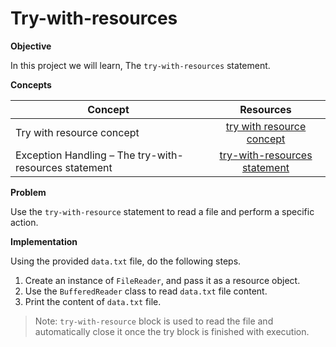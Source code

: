 # Try-with-resources



**Objective**

 In this project we will learn, The `try-with-resources` statement.

**Concepts**

| Concept   |      Resources      |
|----------|:-------------:|
|Try with resource concept| [try with resource concept](https://www.youtube.com/watch?v=Cd-psBep2f4)|
|Exception Handling – The try-with-resources statement|[try-with-resources statement](https://javabeginnerstutorial.com/core-java-tutorial/exception-handling-try-resources/)|


**Problem**

Use the `try-with-resource` statement to read a file and perform a specific action.

**Implementation**

Using the provided `data.txt` file, do the following steps.
1. Create an instance of `FileReader`, and pass it as a resource object.
2. Use the `BufferedReader` class to read `data.txt` file content.
3. Print the content of `data.txt` file.

> Note: `try-with-resource` block is used to read the file and automatically close it once the try block is finished with execution.


  
```Java



```

